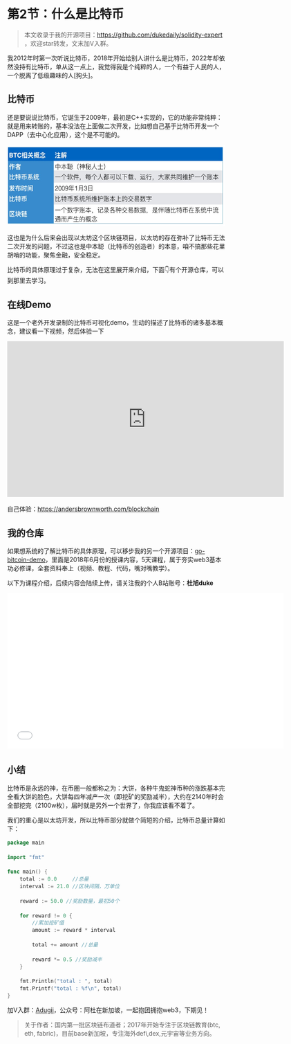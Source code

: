 #  第2节：什么是比特币

>  本文收录于我的开源项目：https://github.com/dukedaily/solidity-expert ，欢迎star转发，文末加V入群。



我2012年时第一次听说比特币，2018年开始给别人讲什么是比特币，2022年却依然没持有比特币，单从这一点上，我觉得我是个纯粹的人，一个有益于人民的人，一个脱离了低级趣味的人[狗头]。



## 比特币

还是要说说比特币，它诞生于2009年，最初是C++实现的，它的功能非常纯粹：就是用来转账的，基本没法在上面做二次开发，比如想自己基于比特币开发一个DAPP（去中心化应用），这个是不可能的。

![btc](assets/btc.png)

这也是为什么后来会出现以太坊这个区块链项目，以太坊的存在弥补了比特币无法二次开发的问题，不过这也是中本聪（比特币的创造者）的本意，咱不搞那些花里胡哨的功能，聚焦金融，安全稳定。

比特币的具体原理过于复杂，无法在这里展开来介绍，下面👇有个开源仓库，可以到那里去学习。



## 在线Demo

这是一个老外开发录制的比特币可视化demo，生动的描述了比特币的诸多基本概念，建议看一下视频，然后体验一下

<iframe width="640" height="360" src="https://www.youtube.com/embed/_160oMzblY8" title="Blockchain 101 - A Visual Demo" frameborder="0" allow="accelerometer; autoplay; clipboard-write; encrypted-media; gyroscope; picture-in-picture" allowfullscreen></iframe>

自己体验：https://andersbrownworth.com/blockchain



## 我的仓库

如果想系统的了解比特币的具体原理，可以移步我的另一个开源项目：[go-bitcoin-demo](https://github.com/dukedaily/go-bitcoin-demo)，里面是2018年6月份的授课内容，5天课程，属于夯实web3基本功必修课，全套资料奉上（视频、教程、代码，嘴对嘴教学）。



以下为课程介绍，后续内容会陆续上传，请关注我的个人B站账号：**杜旭duke**

<iframe width="640" height="360" src="//player.bilibili.com/player.html?aid=644431791&bvid=BV1EY4y1c7Yq&cid=803069195&page=1" scrolling="no" border="0" frameborder="no" framespacing="0" allowfullscreen="true"> </iframe>



## 小结

比特币是永远的神，在币圈一般都称之为：大饼，各种牛鬼蛇神币种的涨跌基本完全看大饼的脸色，大饼每四年减产一次（即挖矿的奖励减半），大约在2140年时会全部挖完（2100w枚），届时就是另外一个世界了，你我应该看不着了。

我们的重心是以太坊开发，所以比特币部分就做个简短的介绍，比特币总量计算如下：

```go
package main

import "fmt"

func main() {
	total := 0.0     //总量
	interval := 21.0 //区块间隔，万单位

	reward := 50.0 //奖励数量，最初50个

	for reward != 0 {
		//累加挖矿值
		amount := reward * interval

		total += amount //总量

		reward *= 0.5 //奖励减半
	}

	fmt.Println("total : ", total)
	fmt.Printf("total : %f\n", total)
}
```



加V入群：[Adugii](https://github.com/dukedaily/solidity-expert/blob/main/assets/image-20220810134215759.png)，公众号：阿杜在新加坡，一起抱团拥抱web3，下期见！



> 关于作者：国内第一批区块链布道者；2017年开始专注于区块链教育(btc, eth, fabric)，目前base新加坡，专注海外defi,dex,元宇宙等业务方向。